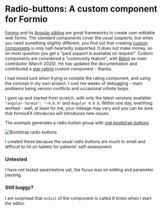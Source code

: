 # Radio-buttons: A custom component for Formio

[Formio](https://github.com/formio/formio) and its [Angular sibling](https://github.com/formio/angular-formio) are great frameworks to create user-editable web forms. The standard components cover the usual suspects, but when you need something slightly different, you find out that creating [custom components](https://github.com/formio/angular-formio/wiki/Custom-Components-with-Angular-Elements) is only half-heartedly supported. It does not make money, so on most question you get a "paid support is available on request". Custom components are considered  a "community feature", with [Bálint](https://github.com/merobal) as main contributor (March 2020). He has updated the documentation and contributed a [star-rating](https://github.com/merobal/angular-formio-custom-demo)  custom component - thanks. 

I had mixed luck when trying to compile the rating component, and using the concept in my own project. I cost me weeks of debugging - main problems being version conflicts and occasional infinite loops.

I gave up and started from scratch, with only the latest versions available: `"angular-formio": "~4.6.9"` and `Angular 9.0.6`. Within one day, everthing worked - well, at least for me, your mileage may vary and you can be sure that formioXX introduces will introduces new issues.

The example generates a radio button group with [real bootstrap buttons](https://ng-bootstrap.github.io/#/components/buttons/examples#radioreactive)

![Bootstrap radio buttons](https://ibb.co/sgFccdc)

I created these because the usual radio buttons are much to small and difficult to hit on tablets for patients' self-assessment.

### Untested

I have not tested save/restore yet, the focus was on editing and parameter passing.

### Still buggy?

I am surprised that `onInit` of the component is called 6 times when I start the editor.

